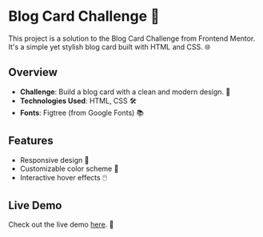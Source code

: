 # Blog Card Challenge 📝

This project is a solution to the Blog Card Challenge from Frontend Mentor. It's a simple yet stylish blog card built with HTML and CSS. 🌐

## Overview

- **Challenge**: Build a blog card with a clean and modern design. 🎨
- **Technologies Used**: HTML, CSS 🛠️
- **Fonts**: Figtree (from Google Fonts) 📚

## Features

- Responsive design 📱
- Customizable color scheme 🎨
- Interactive hover effects 🖱️

## Live Demo

Check out the live demo <a href="https://us-blog-card.netlify.app/" target="_blank">here</a>. 👀